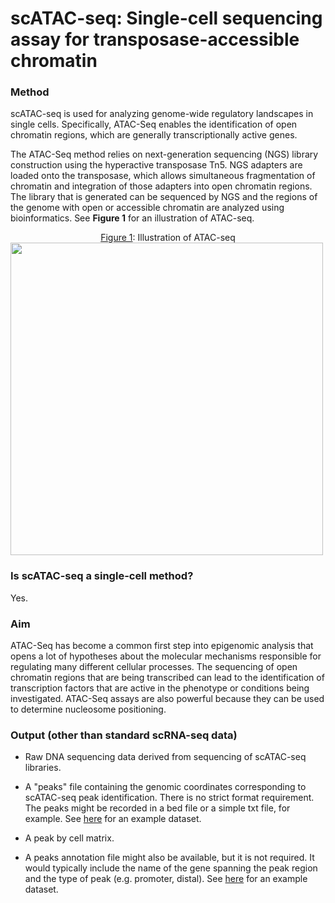 # scATAC-seq: Single-cell sequencing assay for transposase-accessible chromatin

### Method

scATAC-seq is used for analyzing genome-wide regulatory landscapes in single cells.  Specifically, ATAC-Seq enables the identification of open chromatin regions, which are generally transcriptionally active genes.

The ATAC-Seq method relies on next-generation sequencing (NGS) library construction using the hyperactive transposase Tn5. NGS adapters are loaded onto the transposase, which allows simultaneous fragmentation of chromatin and integration of those adapters into open chromatin regions. The library that is generated can be sequenced by NGS and the regions of the genome with open or accessible chromatin are analyzed using bioinformatics. See **Figure 1** for an illustration of ATAC-seq.

<center><u> Figure 1</u>: Illustration of ATAC-seq</center>


<img src="https://github.com/ebi-ait/hca-ebi-wrangler-central/blob/Add-technology-type-info-folder/technology_types_explanors/scATAC-seq/visuals/ATAC-seq.png" width="500" height="500">


### Is scATAC-seq a single-cell method?

Yes.

### Aim

ATAC-Seq has become a common first step into epigenomic analysis that opens a lot of hypotheses about the molecular mechanisms responsible for regulating many different cellular processes. The sequencing of open chromatin regions that are being transcribed can lead to the identification of transcription factors that are active in the phenotype or conditions being investigated. ATAC-Seq assays are also powerful because they can be used to determine nucleosome positioning.

### Output (other than standard scRNA-seq data)

- Raw DNA sequencing data derived from sequencing of scATAC-seq libraries.

- A "peaks" file containing the genomic coordinates corresponding to scATAC-seq peak identification. There is no strict format requirement. The peaks might be recorded in a bed file or a simple txt file, for example. See [here](https://github.com/ebi-ait/hca-ebi-wrangler-central/blob/master/technology_types_guide/scATAC-seq/example_datasets/atac_v1_pbmc_10k_peaks.bed) for an example dataset.

- A peak by cell matrix.

- A peaks annotation file might also be available, but it is not required. It would typically include the name of the gene spanning the peak region and the type of peak (e.g. promoter, distal). See [here](https://github.com/ebi-ait/hca-ebi-wrangler-central/blob/master/technology_types_guide/scATAC-seq/example_datasets/atac_v1_pbmc_10k_peak_annotation.tsv) for an example dataset.

